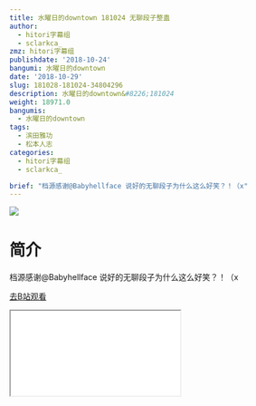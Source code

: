 ```yaml
---
title: 水曜日的downtown 181024 无聊段子整蛊
author:
  - hitori字幕组
  - sclarkca_
zmz: hitori字幕组
publishdate: '2018-10-24'
bangumi: 水曜日的downtown
date: '2018-10-29'
slug: 181028-181024-34804296
description: 水曜日的downtown&#8226;181024
weight: 18971.0
bangumis:
  - 水曜日的downtown
tags:
  - 滨田雅功
  - 松本人志
categories:
  - hitori字幕组
  - sclarkca_

brief: "档源感谢@Babyhellface 说好的无聊段子为什么这么好笑？！（x"
---
```

![](https://i.imgur.com/mR2IwGW.jpg)
# 简介  
档源感谢@Babyhellface
说好的无聊段子为什么这么好笑？！（x  

[去B站观看](https://www.bilibili.com/video/av34804296/)
<div class ="resp-container"><iframe class="testiframe" src="//player.bilibili.com/player.html?aid=34804296"", scrolling="no", allowfullscreen="true" > </iframe></div> 
